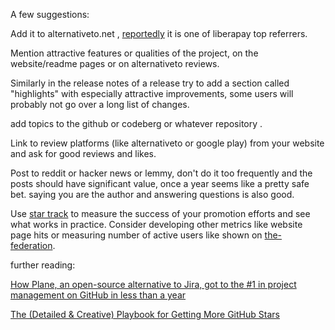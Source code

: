 A few suggestions:

Add it to alternativeto.net , [reportedly](https://github.com/liberapay/liberapay.com/issues/269#issue-148864159) it is one of liberapay top referrers.

Mention attractive features or qualities of the project, on the website/readme pages or on alternativeto reviews.

Similarly in the release notes of a release try to add a section called "highlights" with especially attractive improvements, some users will probably not go over a long list of changes. 

add topics to the github or codeberg or whatever repository .

Link to review platforms (like alternativeto or google play) from your website and ask for good reviews and likes.

Post to reddit or hacker news or lemmy, don't do it too frequently and the posts should have significant value, once a year seems like a pretty safe bet. saying you are the author and answering questions is also good.

Use [star track](https://seladb.github.io/StarTrack-js/) to measure the success of your promotion efforts and see what works in practice. Consider developing other metrics like website page hits or measuring number of active users like shown on [the-federation](https://the-federation.info/platform/73).


further reading:

[How Plane, an open-source alternative to Jira, got to the #1 in project management on GitHub in less than a year
](https://plane.so/blog/how-we-got-to-20k-github-stars)

[The (Detailed & Creative) Playbook for Getting More GitHub Stars
](https://star-history.com/blog/playbook-for-more-github-stars)
